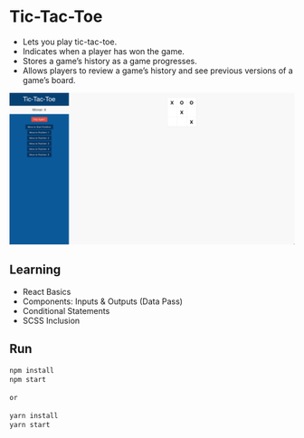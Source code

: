 # Tic-Tac-Toe
- Lets you play tic-tac-toe.
- Indicates when a player has won the game.
- Stores a game’s history as a game progresses.
- Allows players to review a game’s history and see previous versions of a game’s board.

![Alt text](preview.png?raw=true "tic-tac-toe")

## Learning
- React Basics
- Components: Inputs & Outputs (Data Pass)
- Conditional Statements
- SCSS Inclusion

## Run
```
npm install
npm start

or

yarn install
yarn start
```
